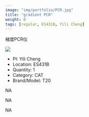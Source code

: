 ```yaml
---
image: "img/portfolio/PCR.jpg"
title: "gradient PCR"
weight: 0
tags: [regular, ES431B, Yili Cheng]
---
```


梯度PCR仪

<!--more-->

![]("../../img/portfolio/PCR.jpg")

- PI: Yili Cheng
- Location: ES431B
- Quantity: 1
- Category: CAT
- Brand/Model: T20

NA

NA

NA
